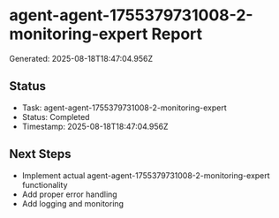 # agent-agent-1755379731008-2-monitoring-expert Report

Generated: 2025-08-18T18:47:04.956Z

## Status
- Task: agent-agent-1755379731008-2-monitoring-expert
- Status: Completed
- Timestamp: 2025-08-18T18:47:04.956Z

## Next Steps
- Implement actual agent-agent-1755379731008-2-monitoring-expert functionality
- Add proper error handling
- Add logging and monitoring
